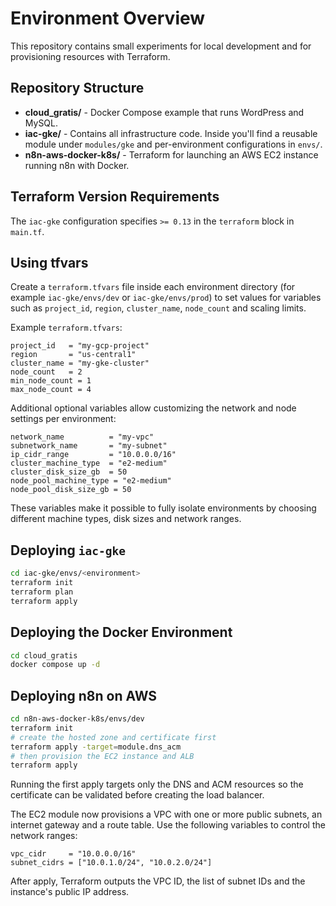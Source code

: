 # Environment Overview

This repository contains small experiments for local development and for provisioning resources with Terraform.

## Repository Structure

- **cloud_gratis/** - Docker Compose example that runs WordPress and MySQL.
- **iac-gke/** - Contains all infrastructure code. Inside you'll find a reusable module under `modules/gke` and per-environment configurations in `envs/`.
- **n8n-aws-docker-k8s/** - Terraform for launching an AWS EC2 instance running n8n with Docker.

## Terraform Version Requirements

The `iac-gke` configuration specifies `>= 0.13` in the `terraform` block in `main.tf`.

## Using tfvars

Create a `terraform.tfvars` file inside each environment directory (for example `iac-gke/envs/dev` or `iac-gke/envs/prod`) to set values for variables such as `project_id`, `region`, `cluster_name`, `node_count` and scaling limits.

Example `terraform.tfvars`:

```hcl
project_id   = "my-gcp-project"
region       = "us-central1"
cluster_name = "my-gke-cluster"
node_count   = 2
min_node_count = 1
max_node_count = 4
```

Additional optional variables allow customizing the network and node settings per environment:

```hcl
network_name          = "my-vpc"
subnetwork_name       = "my-subnet"
ip_cidr_range         = "10.0.0.0/16"
cluster_machine_type  = "e2-medium"
cluster_disk_size_gb  = 50
node_pool_machine_type = "e2-medium"
node_pool_disk_size_gb = 50
```

These variables make it possible to fully isolate environments by choosing different machine types, disk sizes and network ranges.

## Deploying `iac-gke`

```bash
cd iac-gke/envs/<environment>
terraform init
terraform plan
terraform apply
```

## Deploying the Docker Environment

```bash
cd cloud_gratis
docker compose up -d
```

## Deploying n8n on AWS

```bash
cd n8n-aws-docker-k8s/envs/dev
terraform init
# create the hosted zone and certificate first
terraform apply -target=module.dns_acm
# then provision the EC2 instance and ALB
terraform apply
```

Running the first apply targets only the DNS and ACM resources so the
certificate can be validated before creating the load balancer.

The EC2 module now provisions a VPC with one or more public subnets, an internet gateway and
a route table. Use the following variables to control the network ranges:

```hcl
vpc_cidr     = "10.0.0.0/16"
subnet_cidrs = ["10.0.1.0/24", "10.0.2.0/24"]
```

After apply, Terraform outputs the VPC ID, the list of subnet IDs and the instance's public
IP address.


